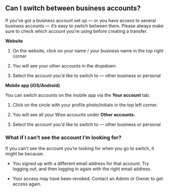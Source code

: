 ## Can I switch between business accounts?  
If you’ve got a business account set up — or you have access to several business accounts — it’s easy to switch between them. Please always make sure to check which account you’re using before creating a transfer.

 **Website**

  1. On the website, click on your name / your business name in the top right corner

  2. You will see your other accounts in the dropdown

  3. Select the account you'd like to switch to — other business or personal




 **Mobile app (iOS/Android)**

You can switch accounts on the mobile app via the **Your account** tab. 

  1. Click on the circle with your profile photo/initials in the top left corner. 

  2. You will see all your Wise accounts under **Other accounts.**

  3. Select the account you'd like to switch to — other business or personal




### What if I can’t see the account I’m looking for?

If you can’t see the account you’re looking for when you go to switch, it might be because:

  * You signed up with a different email address for that account. Try logging out, and then logging in again with the right email address. 

  * Your access may have been revoked. Contact an Admin or Owner to get access again.